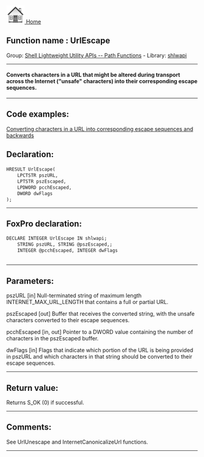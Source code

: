 [<img src="../../images/home.png"> Home ](https://github.com/VFPX/Win32API)  

## Function name : UrlEscape
Group: [Shell Lightweight Utility APIs -- Path Functions](../../functions_group.md#Shell_Lightweight_Utility_APIs_--_Path_Functions)  -  Library: [shlwapi](../../Libraries.md#shlwapi)  
***  


#### Converts characters in a URL that might be altered during transport across the Internet ("unsafe" characters) into their corresponding escape sequences.
***  


## Code examples:
[Converting characters in a URL into corresponding escape sequences and backwards](../../samples/sample_396.md)  

## Declaration:
```foxpro  
HRESULT UrlEscape(
	LPCTSTR pszURL,
	LPTSTR pszEscaped,
	LPDWORD pcchEscaped,
	DWORD dwFlags
);  
```  
***  


## FoxPro declaration:
```foxpro  
DECLARE INTEGER UrlEscape IN shlwapi;
	STRING pszURL, STRING @pszEscaped,;
	INTEGER @pcchEscaped, INTEGER dwFlags
  
```  
***  


## Parameters:
pszURL
[in] Null-terminated string of maximum length INTERNET_MAX_URL_LENGTH that contains a full or partial URL.

pszEscaped
[out] Buffer that receives the converted string, with the unsafe characters converted to their escape sequences.

pcchEscaped
[in, out] Pointer to a DWORD value containing the number of characters in the pszEscaped buffer.

dwFlags
[in] Flags that indicate which portion of the URL is being provided in pszURL and which characters in that string should be converted to their escape sequences.
  
***  


## Return value:
Returns S_OK (0) if successful.  
***  


## Comments:
See UrlUnescape and InternetCanonicalizeUrl functions.  
  
***  

